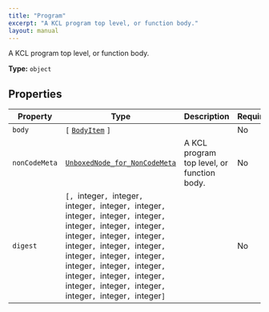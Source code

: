 ```yaml
---
title: "Program"
excerpt: "A KCL program top level, or function body."
layout: manual
---
```


A KCL program top level, or function body.

**Type:** `object`





## Properties

| Property | Type | Description | Required |
|----------|------|-------------|----------|
| `body` |`[` [`BodyItem`](/docs/kcl/types/BodyItem) `]`|  | No |
| `nonCodeMeta` |[`UnboxedNode_for_NonCodeMeta`](/docs/kcl/types/UnboxedNode_for_NonCodeMeta)| A KCL program top level, or function body. | No |
| `digest` |`[, `integer`, `integer`, `integer`, `integer`, `integer`, `integer`, `integer`, `integer`, `integer`, `integer`, `integer`, `integer`, `integer`, `integer`, `integer`, `integer`, `integer`, `integer`, `integer`, `integer`, `integer`, `integer`, `integer`, `integer`, `integer`, `integer`, `integer`, `integer`, `integer`, `integer`, `integer`, `integer`]`|  | No |


